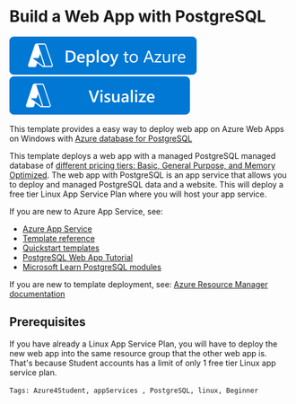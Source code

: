 # Build a Web App with PostgreSQL
[![Deploy To Azure](https://raw.githubusercontent.com/Azure/azure-quickstart-templates/master/1-CONTRIBUTION-GUIDE/images/deploytoazure.svg?sanitize=true)](https://portal.azure.com/#create/Microsoft.Template/uri/https%3A%2F%2Fraw.githubusercontent.com%2FPrezSeah%2Fgalleryres%2Fmain%2Fresource-template-automation%2Fmicrosoft.web%2Fwebapp-managed-postgresql%2Fazuredeploy.json)
[![Visualize](https://raw.githubusercontent.com/Azure/azure-quickstart-templates/master/1-CONTRIBUTION-GUIDE/images/visualizebutton.svg?sanitize=true)](http://armviz.io/#/?load=https%3A%2F%2Fraw.githubusercontent.com%2FPrezSeah%2Fgalleryres%2Fmain%2Fresource-template-automation%2Fmicrosoft.web%2Fwebapp-managed-postgresql%2Fazuredeploy.json)

This template provides a easy way to deploy web app on Azure Web Apps on Windows with [Azure database for PostgreSQL](https://docs.microsoft.com/azure/postgresql/overview#azure-database-for-postgresql---single-server)

This template deploys a web app with a managed PostgreSQL managed database of [different pricing tiers: Basic, General Purpose, and Memory Optimized](https://docs.microsoft.com/en-us/azure/postgresql/concepts-pricing-tiers). The web app with PostgreSQL is an app service that allows you to deploy and managed PostgreSQL data and a website. This will deploy a free tier Linux App Service Plan where you will host your app service.

If you are new to Azure App Service, see:

- [Azure App Service](https://azure.microsoft.com/en-us/services/app-service/web/)
- [Template reference](https://docs.microsoft.com/es-es/azure/templates/microsoft.web/allversions)
- [Quickstart templates](https://azure.microsoft.com/es-es/resources/templates/?resourceType=Microsoft.Compute&pageNumber=1&sort=Popular&term=web+apps)
- [PostgreSQL Web App Tutorial](https://docs.microsoft.com/azure/app-service/containers/tutorial-python-postgresql-app)
- [Microsoft Learn PostgreSQL modules](https://docs.microsoft.com/learn/browse/?term=Postgres)

If you are new to template deployment, see:
[Azure Resource Manager documentation](https://docs.microsoft.com/azure/azure-resource-manager/)

## Prerequisites

If you have already a Linux App Service Plan, you will have to deploy the new web app into the same resource group that the other web app is. That's because Student accounts has a limit of only 1 free tier Linux app service plan.

`Tags: Azure4Student, appServices , PostgreSQL, linux, Beginner`

